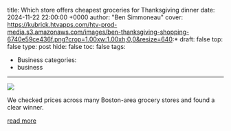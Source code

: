title: Which store offers cheapest groceries for Thanksgiving dinner
date: 2024-11-22 22:00:00 +0000
author: "Ben Simmoneau"
cover: https://kubrick.htvapps.com/htv-prod-media.s3.amazonaws.com/images/ben-thanksgiving-shopping-6740e59ce436f.png?crop=1.00xw:1.00xh;0,0&resize=640:*
draft: false
top: false
type: post
hide: false
toc: false
tags:
  - Business
categories:
  - business
---

![](https://kubrick.htvapps.com/htv-prod-media.s3.amazonaws.com/images/ben-thanksgiving-shopping-6740e59ce436f.png?crop=1.00xw:1.00xh;0,0&resize=640:*)

We checked prices across many Boston-area grocery stores and found a clear winner.

[read more](https://www.wcvb.com/article/thanksgiving-grocery-price-comparison-2024/62991131)
